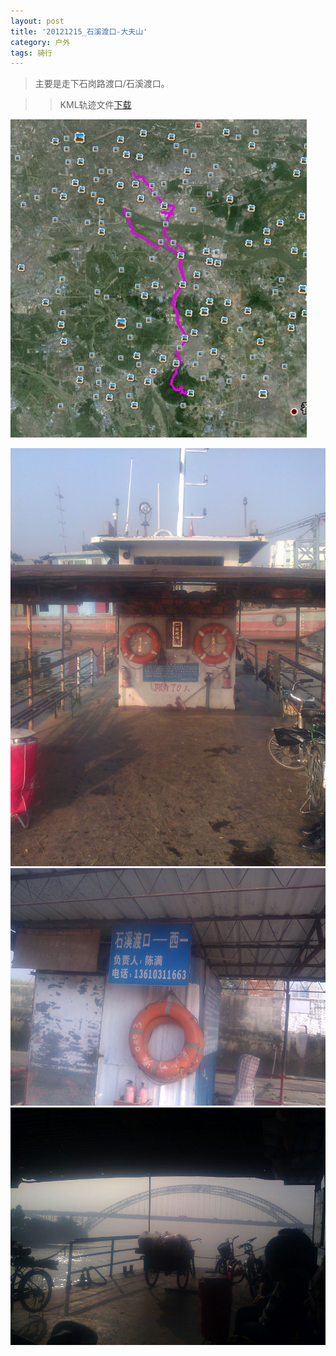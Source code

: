 ```yaml
---
layout: post
title: '20121215_石溪渡口-大夫山'
category: 户外
tags: 骑行
---
```


>主要是走下石岗路渡口/石溪渡口。

>>KML轨迹文件[下载](/assets/download/20121215_石岗路渡口-大夫山-kml.zip)

![轨迹图](/assets/images/2012/20121215_石岗路渡口-大夫山.JPG)

![](/assets/images/2012/IMG_20121215_090101.jpg)
![](/assets/images/2012/IMG_20121215_090124.jpg)
![](/assets/images/2012/IMG_20121215_091932.jpg)
